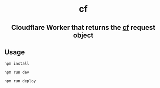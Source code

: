 <div align=center>

# cf

## Cloudflare Worker that returns the [cf](https://developers.cloudflare.com/workers/runtime-apis/request/#incomingrequestcfproperties) request object

</div>

## Usage

```
npm install
```

```
npm run dev
```

```
npm run deploy
```
